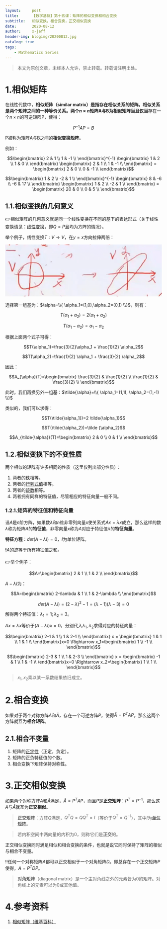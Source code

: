 ```yaml
---
layout:     post
title:      【数学基础】第十五课：矩阵的相似变换和相合变换
subtitle:   相似变换，相合变换，正交相似变换
date:       2020-08-12
author:     x-jeff
header-img: blogimg/20200812.jpg
catalog: true
tags:
    - Mathematics Series
---  
```

>本文为原创文章，未经本人允许，禁止转载。转载请注明出处。

# 1.相似矩阵

在线性代数中，**相似矩阵（similar matrix）**是指存在相似关系的矩阵。相似关系是两个矩阵之间的一种等价关系。两个$n \times n$矩阵A与B为相似矩阵**当且仅当**存在一个$n \times n$的可逆矩阵P，使得：

$$P^{-1}AP=B$$

P被称为矩阵A与B之间的**相似变换矩阵**。

例如：

$$\begin{bmatrix} 2 & 1 \\ 1 & -1 \\  \end{bmatrix}^{-1} \begin{bmatrix} 1 & 2 \\ 1 & 0 \\ \end{bmatrix} \begin{bmatrix} 2 & 1 \\ 1 & -1 \\  \end{bmatrix} = \begin{bmatrix} 2 & 0 \\ 0 & -1 \\ \end{bmatrix}$$

$$\begin{bmatrix} 1 & 2 \\ -2 & 1 \\  \end{bmatrix}^{-1} \begin{bmatrix} 8 & -6 \\ -6 & 17 \\ \end{bmatrix} \begin{bmatrix} 1 & 2 \\ -2 & 1 \\  \end{bmatrix} = \begin{bmatrix} 20 & 0 \\ 0 & 5 \\ \end{bmatrix}$$

## 1.1.相似变换的几何意义

👉相似矩阵的几何意义就是同一个线性变换在不同的基下的表达形式（关于线性变换请见：[线性变换](http://shichaoxin.com/2020/06/26/数学基础-第十四课-线性代数/#2线性映射与矩阵)，即$Q=P$且均为方阵的情况）。

举个例子，线性变换$T:V\to V$，在$y=x$方向拉伸两倍：

![](https://github.com/x-jeff/BlogImage/raw/master/MathematicsSeries/Lesson15/15x1.png)

选择第一组基为：$\alpha=\\{ \alpha_1=(1,0),\alpha_2=(0,1) \\}$，则有：

$$T(\alpha_1+\alpha_2)=2(\alpha_1 + \alpha_2)$$

$$T(\alpha_1 - \alpha_2)=\alpha_1 - \alpha_2$$

根据上面两个式子可得：

$$T(\alpha_1)=\frac{3}{2}\alpha_1 + \frac{1}{2} \alpha_2$$

$$T(\alpha_2)=\frac{1}{2} \alpha_1 + \frac{3}{2} \alpha_2$$

因此：

$$A_{\alpha}(T)=\begin{bmatrix} \frac{3}{2} &  \frac{1}{2} \\ \frac{1}{2} &  \frac{3}{2} \\  \end{bmatrix}$$

此时，我们再换另外一组基：$\tilde{\alpha}=\\{ \alpha_1=(1,1), \alpha_2=(1,-1) \\}$

类似的，我们可以求得：

$$T(\tilde{\alpha_1})=2 \tilde{\alpha_1}$$

$$T(\tilde{\alpha_2})=\tilde {\alpha_2}$$

$$A_{\tilde{\alpha}}(T)=\begin{bmatrix} 2 & 0 \\ 0 & 1 \\ \end{bmatrix}$$

## 1.2.相似变换下的不变性质

两个相似的矩阵有许多相同的性质（这里仅列出部分性质）：

1. 两者的[秩](http://shichaoxin.com/2019/08/27/数学基础-第七课-矩阵与向量/#12矩阵的秩rank)相等。
2. 两者的[行列式值](http://shichaoxin.com/2019/08/27/数学基础-第七课-矩阵与向量/#32行列式)相等。
3. 两者的[迹数](http://shichaoxin.com/2019/08/27/数学基础-第七课-矩阵与向量/#11矩阵的迹trace)相等。
4. 两者拥有同样的特征值，尽管相应的特征向量一般不同。

### 1.2.1.矩阵的特征值和特征向量

设$A$是$n$阶方阵，如果数$\lambda$和$n$维非零列向量$x$使关系式$Ax=\lambda x$成立，那么这样的数$\lambda$称为矩阵$A$的**特征值**，非零向量$x$称为$A$对应于特征值$\lambda$的**特征向量**。

**特征方程**：$det(A-\lambda I)=0$，$I$为单位矩阵。

❗️$A$的迹等于所有特征值之和。

👉举个例子：

$$A=\begin{bmatrix} 2 & 1 \\ 1 & 2 \\  \end{bmatrix}$$

$A-\lambda I$为：

$$A=\begin{bmatrix} 2-\lambda & 1 \\ 1 & 2-\lambda \\  \end{bmatrix}$$

$$det(A-\lambda I)=(2-\lambda)^2 -1=(\lambda -1)(\lambda -3)=0$$

解得两个特征值：$\lambda_1=1;\lambda_2=3$。

$Ax=\lambda x$等价于$(A-\lambda I)x=0$，分别代入$\lambda_1,\lambda_2$求得对应的特征向量：

$$\begin{bmatrix} 2-1 & 1 \\ 1 & 2-1 \\  \end{bmatrix} x = \begin{bmatrix} 1 & 1 \\ 1 & 1 \\  \end{bmatrix}x=0 \Rightarrow  x_1=\begin{bmatrix} 1 \\ -1 \\ \end{bmatrix}$$

$$\begin{bmatrix} 2-3 & 1 \\ 1 & 2-3 \\  \end{bmatrix} x = \begin{bmatrix} -1 & 1 \\ 1 & -1 \\  \end{bmatrix}x=0 \Rightarrow  x_2=\begin{bmatrix} 1 \\ 1 \\ \end{bmatrix}$$

>$x_1,x_2$乘以某一系数结果依旧成立。

# 2.相合变换

如果对于两个对称方阵$A$和$\tilde A$，存在一个可逆方阵$P$，使得$\tilde A=P^T AP$。那么这两个方阵就互为**相合矩阵**。 

## 2.1.相合不变量

1. 矩阵的[正定性](http://shichaoxin.com/2019/08/27/数学基础-第七课-矩阵与向量/#29正定矩阵半正定矩阵负定矩阵半负定矩阵)（正定，负定）。
2. 矩阵的正负特征值的个数。
3. 相合变换下矩阵保持对称性。

# 3.正交相似变换

如果两个对称方阵$A$和$\tilde A$满足，$\tilde A=P^T AP$，而且$P$是**正交矩阵**：$P^T=P^{-1}$，那么这$A$与$\tilde A$就互为**正交相似**。

>**正交矩阵**：方阵$Q$满足，$Q^T Q=Q Q^T=I$（等价于$Q^T=Q^{-1}$），其中$I$为[单位矩阵](http://shichaoxin.com/2019/08/27/数学基础-第七课-矩阵与向量/#23单位矩阵)。

>若内积空间中两向量的内积为0，则称它们是**正交**的。

正交相似变换同时满足相似和相合变换的条件，也就是说它同时保持了矩阵的相似与相合不变量。

‼️任何一个对称矩阵$A$都可以正交相似于一个对角矩阵$D$。即总存在一个正交矩阵$P$使得，$A=P^T DP$。

>**对角矩阵**（diagonal matrix）是一个主对角线之外的元素皆为0的矩阵。对角线上的元素可以为0或其他值。

# 4.参考资料

1. [相似矩阵（维基百科）](https://zh.wikipedia.org/wiki/%E7%9B%B8%E4%BC%BC%E7%9F%A9%E9%99%A3)
